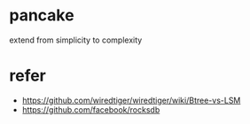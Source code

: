 # pancake
extend from simplicity to complexity


# refer

* https://github.com/wiredtiger/wiredtiger/wiki/Btree-vs-LSM
* https://github.com/facebook/rocksdb
